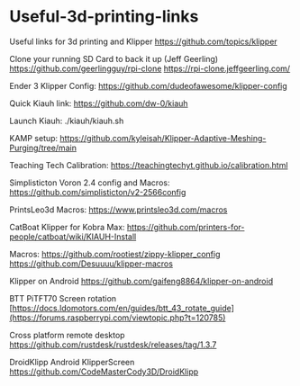 # Useful-3d-printing-links
Useful links for 3d printing and Klipper
https://github.com/topics/klipper

Clone your running SD Card to back it up (Jeff Geerling)
https://github.com/geerlingguy/rpi-clone
https://rpi-clone.jeffgeerling.com/

Ender 3 Klipper Config:
https://github.com/dudeofawesome/klipper-config

Quick Kiauh link: 
https://github.com/dw-0/kiauh


Launch Kiauh:
./kiauh/kiauh.sh


KAMP setup:
https://github.com/kyleisah/Klipper-Adaptive-Meshing-Purging/tree/main


Teaching Tech Calibration:
https://teachingtechyt.github.io/calibration.html


Simplisticton Voron 2.4 config and Macros:
https://github.com/simplisticton/v2-2566config


PrintsLeo3d Macros:
https://www.printsleo3d.com/macros


CatBoat Klipper for Kobra Max:
https://github.com/printers-for-people/catboat/wiki/KIAUH-Install

Macros:
https://github.com/rootiest/zippy-klipper_config
https://github.com/Desuuuu/klipper-macros


Klipper on Android 
https://github.com/gaifeng8864/klipper-on-android

BTT PiTFT70 Screen rotation 
[https://docs.ldomotors.com/en/guides/btt_43_rotate_guide](https://forums.raspberrypi.com/viewtopic.php?t=120785)

Cross platform remote desktop
https://github.com/rustdesk/rustdesk/releases/tag/1.3.7



DroidKlipp Android KlipperScreen 
https://github.com/CodeMasterCody3D/DroidKlipp

